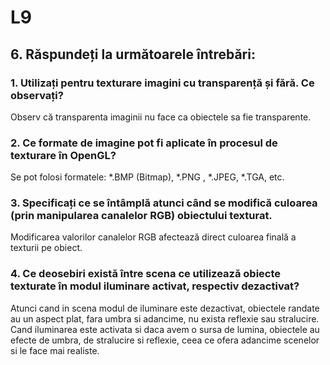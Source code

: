 # L9
## 6. **Răspundeți la următoarele întrebări:**
### 1. Utilizați pentru texturare imagini cu transparență și fără. Ce observați?
  Observ că transparenta imaginii nu face ca obiectele sa fie transparente.

### 2. Ce formate de imagine pot fi aplicate în procesul de texturare în OpenGL?
  Se pot folosi formatele: *.BMP (Bitmap), *.PNG , *.JPEG, *.TGA, etc.

### 3. Specificați ce se întâmplă atunci când se modifică culoarea (prin manipularea canalelor RGB) obiectului texturat.
  Modificarea valorilor canalelor RGB afectează direct culoarea finală a texturii pe obiect.
  
### 4. Ce deosebiri există între scena ce utilizează obiecte texturate în modul iluminare activat, respectiv dezactivat?
  Atunci cand in scena modul de iluminare este dezactivat, obiectele randate au un aspect plat, fara umbra si adancime, nu exista reflexie sau stralucire. Cand iluminarea este activata si daca avem o sursa de lumina, obiectele au efecte de umbra, de stralucire si reflexie, ceea ce ofera adancime scenelor si le face mai realiste.
